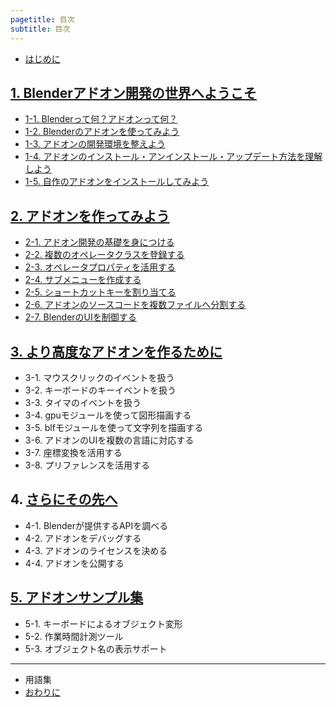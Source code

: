 ```yaml
---
pagetitle: 目次
subtitle: 目次
---
```



* [はじめに](html/chapter_00/00_Introduction.html)


## [1. Blenderアドオン開発の世界へようこそ](html/chapter_01/index.html)

* [1-1. Blenderって何？アドオンって何？](html/chapter_01/01_What_is_Blender_What_is_Add-on.html)
* [1-2. Blenderのアドオンを使ってみよう](html/chapter_01/02_Use_Blender_Add-on.html)
* [1-3. アドオンの開発環境を整えよう](html/chapter_01/03_Prepare_Add-on_development_environment.html)
* [1-4. アドオンのインストール・アンインストール・アップデート方法を理解しよう](html/chapter_01/04_Understand_Install_Uninstall_Update_Add-on.html)
* [1-5. 自作のアドオンをインストールしてみよう](html/chapter_01/05_Install_own_Add-on.html)


## [2. アドオンを作ってみよう](html/chapter_02/index.html)

* [2-1. アドオン開発の基礎を身につける](html/chapter_02/01_Basic_of_Add-on_Development.html)
* [2-2. 複数のオペレータクラスを登録する](html/chapter_02/02_Register_Multiple_Operation_Classes.html)
* [2-3. オペレータプロパティを活用する](html/chapter_02/03_Use_Operator_Property.html)
* [2-4. サブメニューを作成する](html/chapter_02/04_Create_Sub-menu.html)
* [2-5. ショートカットキーを割り当てる](html/chapter_02/05_Allocate_Shortcut_Keys.html)
* [2-6. アドオンのソースコードを複数ファイルへ分割する](html/chapter_02/06_Divide_Add-on_Source_into_Multiple_Files.html)
* [2-7. BlenderのUIを制御する](html/chapter_02/07_Control_Blender_UI.html)


## [3. より高度なアドオンを作るために](html/chapter_03/index.html)

* 3-1. マウスクリックのイベントを扱う
* 3-2. キーボードのキーイベントを扱う
* 3-3. タイマのイベントを扱う
* 3-4. gpuモジュールを使って図形描画する
* 3-5. blfモジュールを使って文字列を描画する
* 3-6. アドオンのUIを複数の言語に対応する
* 3-7. 座標変換を活用する
* 3-8. プリファレンスを活用する


## 4. [さらにその先へ](html/chapter_04/index.html)

* 4-1. Blenderが提供するAPIを調べる
* 4-2. アドオンをデバッグする
* 4-3. アドオンのライセンスを決める
* 4-4. アドオンを公開する


## [5. アドオンサンプル集](html/chapter_05/index.html)

* 5-1. キーボードによるオブジェクト変形
* 5-2. 作業時間計測ツール
* 5-3. オブジェクト名の表示サポート

---

* 用語集
* [おわりに](html/chapter_99/01_Conclusion.html)

